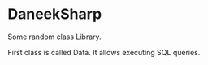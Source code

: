 # DaneekSharp
Some random class Library.

First class is called Data.
It allows executing SQL queries.
